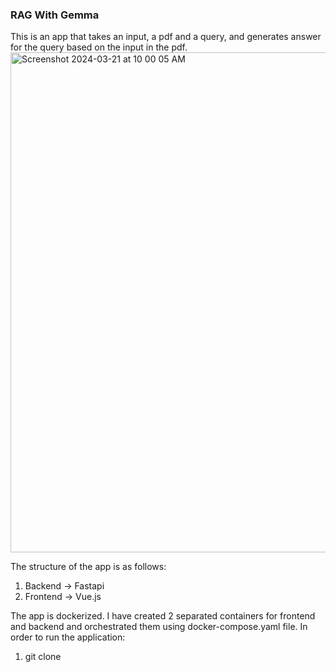 ### RAG With Gemma

This is an app that takes an input, a pdf and a query, and generates answer for the query based on the input in the pdf.
<img width="800" alt="Screenshot 2024-03-21 at 10 00 05 AM" src="https://github.com/bhanpuramufaddal/llm-assignment-master/assets/46320499/dca3248f-5042-4da0-9832-333f896982af">

The structure of the app is as follows:
1. Backend -> Fastapi
2. Frontend -> Vue.js

The app is dockerized. I have created 2 separated containers for frontend and backend and orchestrated them using docker-compose.yaml file. 
In order to run the application:
1. git clone 




